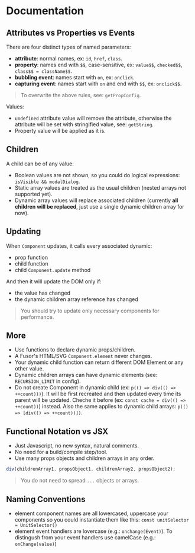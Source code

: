 # Documentation

## Attributes vs Properties vs Events

There are four distinct types of named parameters:

- **attribute**: normal names, ex: `id`, `href`, `class`.
- **property**: names end with `$$`, case-sensitive, ex: `value$$`, `checked$$`, `class$$ = className$$`.
- **bubbling event**: names start with `on`, ex: `onclick`.
- **capturing event**: names start with `on` and end with `$$`, ex: `onclick$$`.

> To overwrite the above rules, see: `getPropConfig`.

Values:

- `undefined` attribute value will remove the attribute, otherwise the attribute will be set with stringified value, see: `getString`.
- Property value will be applied as it is.

## Children

A child can be of any value:

- Boolean values are not shown, so you could do logical expressions: `isVisible && modalDialog`.
- Static array values are treated as the usual children (nested arrays not supported yet).
- Dynamic array values will replace associated children (currently **all children will be replaced**, just use a single dynamic children array for now).

## Updating

When `Component` updates, it calls every associated dynamic:

- prop function
- child function
- child `Component.update` method

And then it will update the DOM only if:

- the value has changed
- the dynamic children array reference has changed

> You should try to update only necessary components for performance.

## More

- Use functions to declare dynamic props/children.
- A Fusor's HTML/SVG `Component.element` never changes.
- Your dynamic child function can return different DOM Element or any other value.
- Dynamic children arrays can have dynamic elements (see: `RECURSION_LIMIT` in config).
- Do not create Component in dynamic child (ex: `p(() => div(() => ++count)))`). It will be first recreated and then updated every time its parent will be updated. Cheche it before (ex: `const cache = div(() => ++count))`) instead. Also the same applies to dynamic child arrays: `p(() => [div(() => ++count))])`.

## Functional Notation vs JSX

- Just Javascript, no new syntax, natural comments.
- No need for a build/compile step/tool.
- Use many props objects and children arrays in any order.

```js
div(childrenArray1, propsObject1, childrenArray2, propsObject2);
```

> You do not need to spread `...` objects or arrays.

## Naming Conventions

- element component names are all lowercased, uppercase your components so you could instantiate them like this: `const unitSelector = UnitSelector()`
- element event handlers are lovercase (e.g.: `onchange(Event)`). To distingush from your event handlers use camelCase (e.g.: `onChange(value)`)
